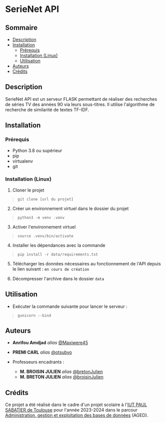 # SerieNet API

## Sommaire

- [Description](#description)
- [Installation](#installation)
  - [Prérequis](#prérequis)
  - [Installation (Linux)](#installation-linux)
  - [Utilisation](#utilisation)
- [Auteurs](#auteurs)
- [Crédits](#crédits)

## Description

SerieNet API est un serveur FLASK permettant de réaliser des recherches de séries TV des années 90 via
leurs sous-titres. Il utilise l'algorithme de recherche de similarité de textes TF-IDF.

## Installation

### Prérequis

- Python 3.8 ou supérieur
- pip
- virtualenv
- git

### Installation (Linux)

1. Cloner le projet
> `git clone [url du projet]`

2. Créer un environnement virtuel dans le dossier du projet
> `python3 -m venv .venv`

3. Activer l'environnement virtuel
> `source .venv/bin/activate`

4. Installer les dépendances avec la commande 
> `pip install -r data/requirements.txt`

5. Télécharger les données nécessaires au fonctionnement de l'API depuis le lien suivant : `en cours de création`

6. Décompresser l'archive dans le dossier `data`


## Utilisation

* Exécuter la commande suivante pour lancer le serveur :

> `gunicorn --bind`

## Auteurs

* **Anrifou Amdjad** _alias_ [@Maxiwere45](https://github.com/Maxiwere45)
* **PREMI CARL** _alias_ [@otsubyo](https://github.com/otsubyo)

* Professeurs encadrants :
  * **M. BROISIN JULIEN** _alias_ [@bretonJulien](https://www.linkedin.com/in/jln-brtn/)
  * **M. BRETON JULIEN** _alias_ [@broisinJulien](https://www.linkedin.com/in/jbroisin/)

## Crédits

Ce projet a été réalisé dans le cadre d'un projet scolaire à l'[IUT PAUL SABATIER de Toulouse](https://iut.univ-tlse3.fr/) pour l'année 2023-2024 dans le
parcour [Administration, gestion et exploitation des bases de données](https://iut.univ-tlse3.fr/but-informatique-parcours-administration-gestion-et-exploitation-des-donnees-toulouse) (AGED).